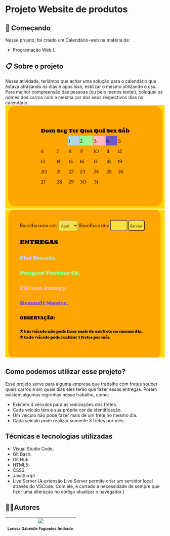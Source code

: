 # Projeto Website de produtos

## 🚀 Começando
 
Nesse projeto, foi criado um Calendário-web na matéria de:
 * Programação Web I.

## 📋 Sobre o projeto

 Nessa atividade, teriámos que achar uma solução para o calendário que estava atrasando os dias e após isso, estilizar o mesmo utilizando o css. Para melhor compreensão das pessoas (ou pelo menos tentei), coloquei os nomes dos carros com a mesma cor dos seus respectivos dias no calendário.
 ![](calendarioentregas.png)
 ![](entregas.png)

## Como podemos utilizar esse projeto?

 Esse projeto serve para alguma empresa que trabalhe com fretes souber quais carros e em quais dias eles terão que fazer essas entregas. Porém existem algumas regrinhas nesse trabalho, como:
 * Existem 4 veículos para as realizações dos fretes.
 * Cada veículo tem a sua própria cor de identificação.
 * Um veículo não pode fazer mais de um frete no mesmo dia.
 * Cada veículo pode realizar somente 3 fretes por mês.

## Técnicas e tecnologias utilizadas

* Visual Studio Code.
* Git Bash.
* Git Hub
* HTML5
* CSS3
* JavaScript
* Live Server (A extensão Live Server permite criar um servidor local através do VSCode. Com ele, é cortado a necessidade de sempre que fizer uma alteração no código atualizar o navegador.)

## ✍🏻Autores
| <img loading="img/eu.jpg" src="img/eu.jpg" width=115><br><sub>Larissa Gabrielle Fagundes Andrade.</sub> 
| :---: 
